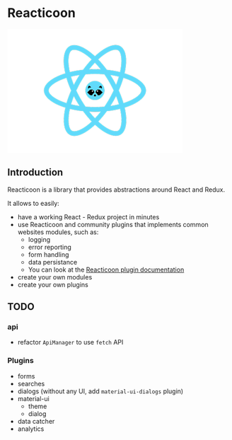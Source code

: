 # Reacticoon

![Reacticoon logo](./doc/logo.png)

## Introduction

Reacticoon is a library that provides abstractions around React and Redux.

It allows to easily:

- have a working React - Redux project in minutes
- use Reacticoon and community plugins that implements common websites modules, such as:
  - logging
  - error reporting
  - form handling
  - data persistance
  - You can look at the [Reacticoon plugin documentation](./doc/plugin.md)
- create your own modules
- create your own plugins

## TODO

### api

- refactor `ApiManager` to use `fetch` API

### Plugins

- forms
- searches
- dialogs (without any UI, add `material-ui-dialogs` plugin)
- material-ui
  - theme
  - dialog
- data catcher
- analytics